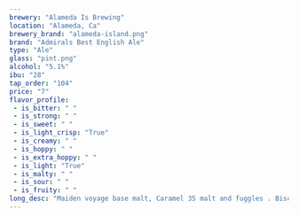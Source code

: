```yaml
---
brewery: "Alameda Is Brewing"
location: "Alameda, Ca"
brewery_brand: "alameda-island.png"
brand: "Admirals Best English Ale"
type: "Ale"
glass: "pint.png"
alcohol: "5.1%"
ibu: "28"
tap_order: "104"
price: "7"
flavor_profile:
 - is_bitter: " "
 - is_strong: " "
 - is_sweet: " "
 - is_light_crisp: "True"
 - is_creamy: " "
 - is_hoppy: " "
 - is_extra_hoppy: " "
 - is_light: "True"
 - is_malty: " "
 - is_sour: " "
 - is_fruity: " "
long_desc: "Maiden voyage base malt, Caramel 35 malt and fuggles . Biscuity, bready and downright delicious."
---
```


